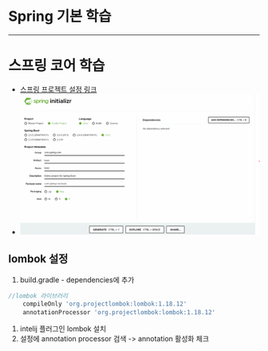 # Spring 기본 학습
***
# 스프링 코어 학습
- [스프링 프로젝트 설정 링크](https://start.spring.io/)
- ![스프링 초기 설정사진](./src/main/resources/static/md_image/start_spring.png)

## lombok 설정
1. build.gradle - dependencies에 추가
```groovy
//lombok 라이브러리
	compileOnly 'org.projectlombok:lombok:1.18.12'
	annotationProcessor 'org.projectlombok:lombok:1.18.12'
```

1. intelij 플러그인 lombok 설치
1. 설정에 annotation processor 검색 -> annotation 활성화 체크
